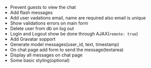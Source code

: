 - Prevent guests to view the chat
- Add flash messages
- Add user vadations email, name are required also email is unique
- Show validations errors on main form
- Delete user from db on log out
- Login and Logout show be done through AJAX(`remote: true`)
- Add Gravatar sopport
- Generate model messages(user_id, text, timestamp)
- On chat page add form to send the message(textarea)
- Display all messages on chat page
- Some basic styling(optional)
